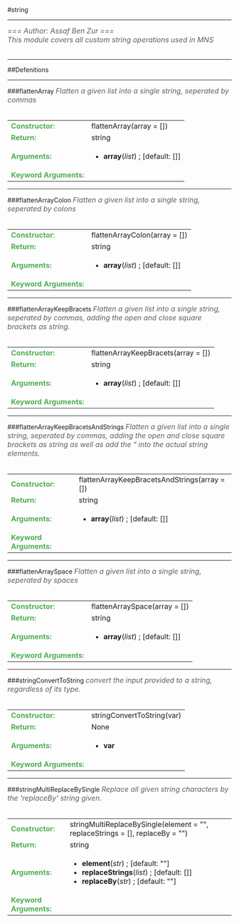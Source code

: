 <body>
#string
<hr width = 100%>
<font color = #5f5f5f size = 3pt>
<i>
=== Author: Assaf Ben Zur === <br>
This module covers all custom string operations used in MNS <br>
 <br>
</font>
</i>
<hr width = 100%>
##Defenitions
<hr width = 100%>
###flattenArray
<font color = #5f5f5f size = 3pt>
<i>
Flatten a given list into a single string, seperated by commas <br>
</i>
<br>
</font>
<font size = 3pt>
<table>
<tr><td><b><font color = #4caf50>Constructor:  </font></b></td><td>flattenArray(array = [])</td></tr>
<tr><td><b><font color = #4caf50>Return:  </font></b></td><td>string </td></tr>
<tr><td><b><font color = #4caf50>Arguments:  </font></b></td>
<td><ul>
<li><b>array</b>(<i>list</i>) ; [default: []]</li>
</ul></td>
</tr>
<tr width=150px><td><b><font color = #4caf50>Keyword Arguments:  </font></b></td>
</tr>
</table></font>
<hr width = 100%>
###flattenArrayColon
<font color = #5f5f5f size = 3pt>
<i>
Flatten a given list into a single string, seperated by colons <br>
</i>
<br>
</font>
<font size = 3pt>
<table>
<tr><td><b><font color = #4caf50>Constructor:  </font></b></td><td>flattenArrayColon(array = [])</td></tr>
<tr><td><b><font color = #4caf50>Return:  </font></b></td><td>string </td></tr>
<tr><td><b><font color = #4caf50>Arguments:  </font></b></td>
<td><ul>
<li><b>array</b>(<i>list</i>) ; [default: []]</li>
</ul></td>
</tr>
<tr width=150px><td><b><font color = #4caf50>Keyword Arguments:  </font></b></td>
</tr>
</table></font>
<hr width = 100%>
###flattenArrayKeepBracets
<font color = #5f5f5f size = 3pt>
<i>
Flatten a given list into a single string, seperated by commas, adding the open and close square brackets as string. <br>
</i>
<br>
</font>
<font size = 3pt>
<table>
<tr><td><b><font color = #4caf50>Constructor:  </font></b></td><td>flattenArrayKeepBracets(array = [])</td></tr>
<tr><td><b><font color = #4caf50>Return:  </font></b></td><td>string </td></tr>
<tr><td><b><font color = #4caf50>Arguments:  </font></b></td>
<td><ul>
<li><b>array</b>(<i>list</i>) ; [default: []]</li>
</ul></td>
</tr>
<tr width=150px><td><b><font color = #4caf50>Keyword Arguments:  </font></b></td>
</tr>
</table></font>
<hr width = 100%>
###flattenArrayKeepBracetsAndStrings
<font color = #5f5f5f size = 3pt>
<i>
Flatten a given list into a single string, seperated by commas, adding the open and close square brackets as string as well as add the " into the actual string elements. <br>
</i>
<br>
</font>
<font size = 3pt>
<table>
<tr><td><b><font color = #4caf50>Constructor:  </font></b></td><td>flattenArrayKeepBracetsAndStrings(array = [])</td></tr>
<tr><td><b><font color = #4caf50>Return:  </font></b></td><td>string </td></tr>
<tr><td><b><font color = #4caf50>Arguments:  </font></b></td>
<td><ul>
<li><b>array</b>(<i>list</i>) ; [default: []]</li>
</ul></td>
</tr>
<tr width=150px><td><b><font color = #4caf50>Keyword Arguments:  </font></b></td>
</tr>
</table></font>
<hr width = 100%>
###flattenArraySpace
<font color = #5f5f5f size = 3pt>
<i>
Flatten a given list into a single string, seperated by spaces <br>
</i>
<br>
</font>
<font size = 3pt>
<table>
<tr><td><b><font color = #4caf50>Constructor:  </font></b></td><td>flattenArraySpace(array = [])</td></tr>
<tr><td><b><font color = #4caf50>Return:  </font></b></td><td>string </td></tr>
<tr><td><b><font color = #4caf50>Arguments:  </font></b></td>
<td><ul>
<li><b>array</b>(<i>list</i>) ; [default: []]</li>
</ul></td>
</tr>
<tr width=150px><td><b><font color = #4caf50>Keyword Arguments:  </font></b></td>
</tr>
</table></font>
<hr width = 100%>
###stringConvertToString
<font color = #5f5f5f size = 3pt>
<i>
convert the input provided to a string, regardless of its type. <br>
</i>
<br>
</font>
<font size = 3pt>
<table>
<tr><td><b><font color = #4caf50>Constructor:  </font></b></td><td>stringConvertToString(var)</td></tr>
<tr><td><b><font color = #4caf50>Return:  </font></b></td><td>None</td></tr>
<tr><td><b><font color = #4caf50>Arguments:  </font></b></td>
<td><ul>
<li><b>var</b></li>
</ul></td>
</tr>
<tr width=150px><td><b><font color = #4caf50>Keyword Arguments:  </font></b></td>
</tr>
</table></font>
<hr width = 100%>
###stringMultiReplaceBySingle
<font color = #5f5f5f size = 3pt>
<i>
Replace all given string characters by the 'replaceBy' string given. <br>
</i>
<br>
</font>
<font size = 3pt>
<table>
<tr><td><b><font color = #4caf50>Constructor:  </font></b></td><td>stringMultiReplaceBySingle(element = "", replaceStrings = [], replaceBy = "")</td></tr>
<tr><td><b><font color = #4caf50>Return:  </font></b></td><td>string </td></tr>
<tr><td><b><font color = #4caf50>Arguments:  </font></b></td>
<td><ul>
<li><b>element</b>(<i>str</i>) ; [default: ""]</li>
<li><b>replaceStrings</b>(<i>list</i>) ; [default: []]</li>
<li><b>replaceBy</b>(<i>str</i>) ; [default: ""]</li>
</ul></td>
</tr>
<tr width=150px><td><b><font color = #4caf50>Keyword Arguments:  </font></b></td>
</tr>
</table></font>
